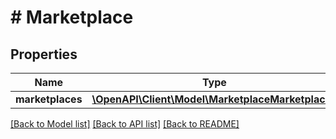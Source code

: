 # # Marketplace

## Properties

Name | Type | Description | Notes
------------ | ------------- | ------------- | -------------
**marketplaces** | [**\OpenAPI\Client\Model\MarketplaceMarketplaces**](MarketplaceMarketplaces.md) |  | [optional]

[[Back to Model list]](../../README.md#models) [[Back to API list]](../../README.md#endpoints) [[Back to README]](../../README.md)
